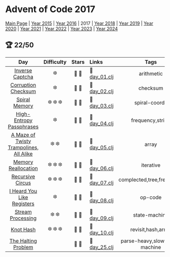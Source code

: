 # Advent of Code 2017

[Main Page](https://adventofcode.com/2017) | [Year 2015](/src/aoclj/year_2015/) | [Year 2016](/src/aoclj/year_2016/) | 2017 | [Year 2018](/src/aoclj/year_2018/) | [Year 2019](/src/aoclj/year_2019/) | [Year 2020](/src/aoclj/year_2020/) | [Year 2021](/src/aoclj/year_2021/) | [Year 2022](/src/aoclj/year_2022/) | [Year 2023](/src/aoclj/year_2023/) | [Year 2024](/src/aoclj/year_2024/)

## :trophy: 22/50

| Day | Difficulty | Stars | Links | Tags |
|:---: | :---: | :---: | :--- | :----: |
[Inverse Captcha](http://www.adventofcode.com/2017/day/1)|:snowflake:|:star2: :star2:|:small_orange_diamond: [day_01.clj](/src/aoclj/year_2017/day_01.clj) <br />|arithmetic
[Corruption Checksum](http://www.adventofcode.com/2017/day/2)|:snowflake:|:star2: :star2:|:small_orange_diamond: [day_02.clj](/src/aoclj/year_2017/day_02.clj) <br />|checksum
[Spiral Memory](http://www.adventofcode.com/2017/day/3)|:snowflake: :snowflake: :snowflake:|:star2: :star2:|:small_orange_diamond: [day_03.clj](/src/aoclj/year_2017/day_03.clj) <br />|spiral-coords
[High-Entropy Passphrases](http://www.adventofcode.com/2017/day/4)|:snowflake:|:star2: :star2:|:small_orange_diamond: [day_04.clj](/src/aoclj/year_2017/day_04.clj) <br />|frequency,string
[A Maze of Twisty Trampolines, All Alike](http://www.adventofcode.com/2017/day/5)|:snowflake: :snowflake:|:star2: :star2:|:small_orange_diamond: [day_05.clj](/src/aoclj/year_2017/day_05.clj) <br />|array
[Memory Reallocation](http://www.adventofcode.com/2017/day/6)|:snowflake: :snowflake: :snowflake:|:star2: :star2:|:small_orange_diamond: [day_06.clj](/src/aoclj/year_2017/day_06.clj) <br />|iterative
[Recursive Circus](http://www.adventofcode.com/2017/day/7)|:snowflake: :snowflake: :snowflake:|:star2: :star2:|:small_orange_diamond: [day_07.clj](/src/aoclj/year_2017/day_07.clj) <br />|complected,tree,frequency
[I Heard You Like Registers](http://www.adventofcode.com/2017/day/8)|:snowflake:|:star2: :star2:|:small_orange_diamond: [day_08.clj](/src/aoclj/year_2017/day_08.clj) <br />|op-code
[Stream Processing](http://www.adventofcode.com/2017/day/9)|:snowflake: :snowflake:|:star2: :star2:|:small_orange_diamond: [day_09.clj](/src/aoclj/year_2017/day_09.clj) <br />|state-machine
[Knot Hash](http://www.adventofcode.com/2017/day/10)|:snowflake: :snowflake: :snowflake:|:star2: :star2:|:small_orange_diamond: [day_10.clj](/src/aoclj/year_2017/day_10.clj) <br />|revisit,hash,array
[The Halting Problem](http://www.adventofcode.com/2017/day/25)||:star2: :star2:|:small_orange_diamond: [day_25.clj](/src/aoclj/year_2017/day_25.clj) <br />|parse-heavy,slow,state-machine
